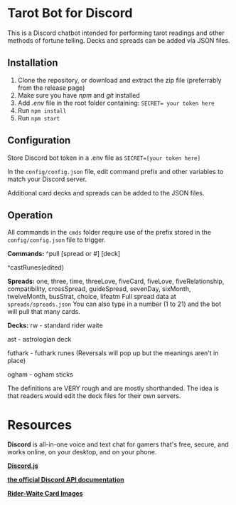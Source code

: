 # Tarot Bot for Discord
This is a Discord chatbot intended for performing tarot readings and other methods of fortune telling. Decks and spreads can be added via JSON files.

## Installation
1. Clone the repository, or download and extract the zip file (preferrably from the release page)
2. Make sure you have *npm* and *git* installed
3. Add *.env* file in the root folder containing: ``SECRET= your token here``
4. Run `npm install`
5. Run `npm start`

## Configuration
Store Discord bot token in a .env file as ``SECRET=[your token here]``

In the ``config/config.json`` file, edit command prefix and other variables to match your Discord server.

Additional card decks and spreads can be added to the JSON files.

## Operation
All commands in the ``cmds`` folder require use of the prefix stored in the ``config/config.json`` file to trigger.

**Commands:**
^pull [spread or #] [deck]

^castRunes(edited)

**Spreads:**
one, three, time, threeLove, fiveCard, fiveLove, fiveRelationship, compatibility, crossSpread, guideSpread, sevenDay, sixMonth, twelveMonth, busStrat, choice, lifeatm
Full spread data at ``spreads/spreads.json``
You can also type in a number (1 to 21) and the bot will pull that many cards.

**Decks:**
rw - standard rider waite

ast - astrologian deck

futhark - futhark runes (Reversals will pop up but the meanings aren't in place)

ogham - ogham sticks

The definitions are VERY rough and are mostly shorthanded. The idea is that readers would edit the deck files for their own servers.

# Resources

**Discord** is all-in-one voice and text chat for gamers that's free, secure, and works online, on your desktop, and on your phone.

**[Discord.js](https://github.com/hydrabolt/discord.js/)**

**[the official Discord API documentation](https://discordapp.com/developers/docs/intro)**

**[Rider-Waite Card Images](https://www.sacred-texts.com/tarot/pkt/index.htm)**
